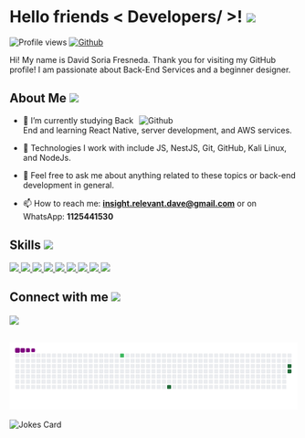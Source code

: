 <h1> Hello friends < Developers/ >! <img src="https://raw.githubusercontent.com/MartinHeinz/MartinHeinz/master/wave.gif" width="30px"> </h1>
<p align='center'></p>

![Profile views](https://visitor-badge.glitch.me/badge?page_id=insightRelevant.insightRelevant)
[![Github](https://img.shields.io/github/followers/insightRelevant?label=Follow&style=social)](https://github.com/insightRelevant)

<div size='20px'> Hi! My name is David Soria Fresneda. Thank you for visiting my GitHub profile! I am passionate about Back-End Services and a beginner designer.
</div>

<h2> About Me <img src="https://media0.giphy.com/media/KDDpcKigbfFpnejZs6/giphy.gif" width="100px"></h2>

<img width="55%" align="right" alt="Github" src="https://raw.githubusercontent.com/onimur/.github/master/.resources/git-header.svg" />

- 🔭 I’m currently studying Back End and learning React Native, server development, and AWS services.
  
- 🌱 Technologies I work with include JS, NestJS, Git, GitHub, Kali Linux, and NodeJs.
  
- 💬 Feel free to ask me about anything related to these topics or back-end development in general.

- 📫 How to reach me: **insight.relevant.dave@gmail.com** or on WhatsApp: **1125441530**

<h2> Skills <img src="https://media2.giphy.com/media/QssGEmpkyEOhBCb7e1/giphy.gif" width="32px"></h2>

<a href="https://github.com/GeekosServer?tab=repositories&q=&type=&language=reactjs&sort="> 
  <img width="32px" src="https://raw.githubusercontent.com/rahulbanerjee26/githubAboutMeGenerator/main/icons/reactjs.svg"> 
</a>
<a href="https://github.com/GeekosServer?tab=repositories&q=&type=&language=javascript&sort="> 
  <img width="32px" src="https://raw.githubusercontent.com/rahulbanerjee26/githubAboutMeGenerator/main/icons/javascript.svg"> 
</a>
<a href="https://github.com/GeekosServer?tab=repositories&q=&type=&language=nodejs&sort="> 
  <img width="32px" src="https://raw.githubusercontent.com/rahulbanerjee26/githubAboutMeGenerator/main/icons/nodejs.svg"> 
</a>
<a href="https://github.com/GeekosServer?tab=repositories&q=&type=&language=git&sort="> 
  <img width="32px" src="https://raw.githubusercontent.com/rahulbanerjee26/githubAboutMeGenerator/main/icons/git.svg"> 
</a>
<a href="https://github.com/GeekosServer?tab=repositories&q=&type=&language=linux&sort="> 
  <img width="32px" src="https://raw.githubusercontent.com/rahulbanerjee26/githubAboutMeGenerator/main/icons/linux.svg"> 
</a>
<a href="https://github.com/GeekosServer?tab=repositories&q=&type=&language=html&sort="> 
  <img width="32px" src="https://raw.githubusercontent.com/rahulbanerjee26/githubAboutMeGenerator/main/icons/html.svg"> 
</a>
<a href="https://github.com/GeekosServer?tab=repositories&q=&type=&language=css&sort="> 
  <img width="32px" src="https://raw.githubusercontent.com/rahulbanerjee26/githubAboutMeGenerator/main/icons/css.svg"> 
</a>
<a href="https://github.com/GeekosServer?tab=repositories&q=&type=&language=typescript&sort="> 
  <img width="32px" src="https://raw.githubusercontent.com/rahulbanerjee26/githubAboutMeGenerator/main/icons/typescript.svg"> 
</a>
<a href="https://github.com/insightRelevant?tab=repositories&q=&type=&language=expo&sort="> 
  <img width="32px" src="https://raw.githubusercontent.com/rahulbanerjee26/githubAboutMeGenerator/main/icons/expo.svg"> 
</a>


<h2> Connect with me <img src="https://raw.githubusercontent.com/ShahriarShafin/ShahriarShafin/main/Assets/handshake.gif" width="100px"></h2>
<a href="mailto:insight.relevant.dave@gmail.com"> <img width="32px" align="center" src="https://raw.githubusercontent.com/rahulbanerjee26/githubAboutMeGenerator/main/icons/gmail.svg"/> </a>

<br>
<br>

![snake gif](https://github.com/insightRelevant/insightRelevant/blob/output/github-contribution-grid-snake.gif)


![Jokes Card](https://readme-jokes.vercel.app/api?theme=tokyonight)

